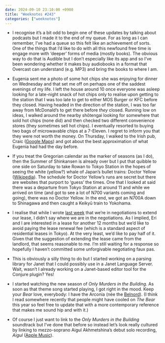 ```yaml
---
date: 2024-09-10 23:10:00 +0900
title: "Weeknotes #243"
categories: ["weeknotes"]
---
```


- I recognise it’s a bit odd to begin one of these updates by talking about podcasts but I made it to the end of my queue. For as long as I can remember, I’ve had a queue so this felt like an achievement of sorts. One of the things that I’d like to do with all this newfound free time is engage more with ‘deeper’ forms of media (mostly books). The obvious way to do that is Audible but I don’t especially like its app and so I’ve been wondering whether it makes buy audiobooks in a format that Overcast can understand (e.g. MP3) and bring the books to where I am.

- Eugenia sent me a photo of some hot chips she was enjoying for dinner on Wednesday and that set me off on perhaps one of the saddest evenings of my life. I left the house around 10 once everyone was asleep looking for a late-night snack of hot chips only to realise upon getting to the station that I was too late to get to either MOS Burger or KFC before they closed. Having headed in the direction of the station, I was too far away from McDonald’s to get there before _they_ closed. Running low on ideas, I walked around the nearby shōtengai looking for somewhere that sold hot chips (none did) and then checked two different convenience stores (they sometimes sell hot chips). I eventually resorted to buying two bags of microwavable chips at a 7-Eleven. I regret to inform you that they were not worth the money. On Thursday, I walked to the Irish pub, Craic ([Google Maps](https://maps.app.goo.gl/GQyKbn53GYVnvcfB9)) and got about the best approximation of what Eugenia had had the day before.

- If you treat the Gregorian calendar as the marker of seasons (as I do), then the Summer of Shinkansen is already over but I put that quibble to one side on Saturday to take Rowan to Tokyo Station in the hopes of seeing the white (yellow?) whale of Japan’s bullet trains: Doctor Yellow ([Wikipedia](https://en.wikipedia.org/wiki/Doctor_Yellow)). The schedule for Doctor Yellow’s runs are secret but there are websites that purport to ‘guess’ the times. One that I looked at said there was a departure from Tokyo Station at around 11 and while we arrived on time (and got to see a lot of N700 variants coming and going), there was no Doctor Yellow. In the end, we got an N700A down to Shinagawa and then caught a Keikyū train to Yokohama.

- I realise that while I wrote [last week](https://updates.inqk.net/post/1725265620.html) that we’re in negotiations to extend our lease, I didn’t say where we are in the negotiations. As I implied, Eri and I are interested in a lease for another 12 months but we’d like to avoid paying the lease renewal fee (which is a standard aspect of residential leases in Tokyo). At the very least, we’d like to pay half of it. Given that the suggestion of extending the lease came from the landlord, that seems reasonable to me. I’m still waiting for a response so hopefully I haven’t committed some unforgivable negotiating faux pas.

- This is obviously a silly thing to do but I started working on a parsing library for Janet that I could possibly use in a Janet Language Server. Wait, wasn’t I already working on a Janet-based editor tool for the Conjure plugin? Yes!

- I started watching the new season of _Only Murders in the Building_. As soon as that theme song started playing, I got right in the mood. Keep your _Bear_ love, everybody: I have the Arconia (née the [Belnord](https://www.belnordlandmarkconservancy.org/the-belnord-inside-the-real-life-arconia-featured-in-only-murders-in-the-building/)). (I think I read somewhere recently that people might have cooled on _The Bear_ this year so feel free to update that with a more contemporary reference that makes me sound hip and with it.)

- Of course I just want to link to the _Only Murders in the Building_ soundtrack but I’ve done that before so instead let’s look really cultured by linking to mezzo-soprano Aigul Akhmetshina’s debut solo recording, _Aigul_ ([Apple Music](https://music.apple.com/us/album/aigul/1747917255)).
